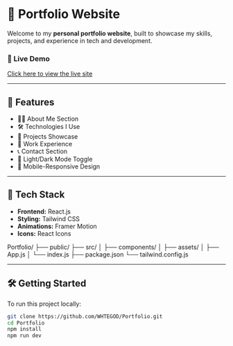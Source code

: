 # 💼 Portfolio Website

Welcome to my **personal portfolio website**, built to showcase my skills, projects, and experience in tech and development.

### 🔗 Live Demo
[Click here to view the live site](https://pulkittiwari.netlify.app/)

---

## 📌 Features

- 🧑‍💻 About Me Section
- 🛠 Technologies I Use
- 📂 Projects Showcase
- 💼 Work Experience
- 📞 Contact Section
- 🌙 Light/Dark Mode Toggle
- 📱 Mobile-Responsive Design

---

## 🚀 Tech Stack

- **Frontend:** React.js
- **Styling:** Tailwind CSS
- **Animations:** Framer Motion
- **Icons:** React Icons

Portfolio/
├── public/
├── src/
│   ├── components/
│   ├── assets/
│   ├── App.js
│   └── index.js
├── package.json
└── tailwind.config.js

---

## 🛠 Getting Started

To run this project locally:

```bash
git clone https://github.com/WHTEGOD/Portfolio.git
cd Portfolio
npm install
npm run dev


